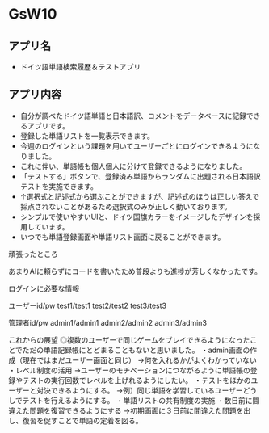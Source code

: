 # GsW10

## アプリ名

- ドイツ語単語検索履歴＆テストアプリ

## アプリ内容

- 自分が調べたドイツ語単語と日本語訳、コメントをデータベースに記録できるアプリです。
- 登録した単語リストを一覧表示できます。
- 今週のログインという課題を用いてユーザーごとにログインできるようになりました。
- これに伴い、単語帳も個人個人に分けて登録できるようになりました。
- 「テストする」ボタンで、登録済み単語からランダムに出題される日本語訳テストを実施できます。
- ↑選択式と記述式から選ぶことができますが、記述式のほうは正しい答えで採点されないことがあるため選択式のみが正しく動いております。
- シンプルで使いやすいUIと、ドイツ国旗カラーをイメージしたデザインを採用しています。
- いつでも単語登録画面や単語リスト画面に戻ることができます。

頑張ったところ

あまりAIに頼らずにコードを書いたため普段よりも進捗が芳しくなかったです。

ログインに必要な情報

ユーザーid/pw
test1/test1
test2/test2
test3/test3

管理者id/pw
admin1/admin1
admin2/admin2
admin3/admin3


これからの展望
◎複数のユーザーで同じゲームをプレイできるようになったことでただの単語記録帳にとどまることもないと思いました。
・admin画面の作成（現在ではまだユーザー画面と同じ）
→何を入れるかがよくわかっていない
・レベル制度の活用
→ユーザーのモチベーションにつながるように単語帳の登録やテストの実行回数でレベルを上げれるようにしたい。
・テストをほかのユーザーと対決できるようにする。
→例）同じ単語を学習しているユーザーどうしでテストを行えるようにする。
・単語リストの共有制度の実施
・数日前に間違えた問題を復習できるようにする
→初期画面に３日前に間違えた問題を出し、復習を促すことで単語の定着を図る。
